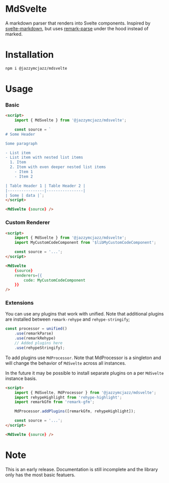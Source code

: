 # MdSvelte

A markdown parser that renders into Svelte components. Inspired by [svelte-markdown](https://www.npmjs.com/package/svelte-markdown), but uses [remark-parse](https://www.npmjs.com/package/remark-parse) under the hood instead of marked.

# Installation

```sh
npm i @jazzymcjazz/mdsvelte
```

# Usage

### Basic

```html
<script>
    import { MdSvelte } from '@jazzymcjazz/mdsvelte';

    const source = `
# Some Header

Some paragraph

- List item
- List item with nested list items
  1. Item
  2. Item with even deeper nested list items
    - Item 1
    - Item 2

| Table Header 1 | Table Header 2 |
|----------------|----------------|
| Some | data |`;
</script>

<MdSvelte {source} />
```

### Custom Renderer
```html
<script>
    import { MdSvelte } from '@jazzymcjazz/mdsvelte';
    import MyCustomCodeComponent from '$libMyCustomCodeComponent';

    const source = '...';
</script>

<MdSvelte 
    {source} 
    renderers={{
        code: MyCustomCodeComponent
    }}
/>
```

### Extensions

You can use any plugins that work with unified. Note that additional plugins are installed between `remark-rehype` and `rehype-stringify`;

```js
const processor = unified()
    .use(remarkParse)
    .use(remarkRehype)
    // Added plugins here
    .use(rehypeStringify);
```

To add plugins use `MdProcessor`. Note that MdProcessor is a singleton and will change the behavior of `MdSvelte` across all instances.

In the future it may be possible to install separate plugins on a per `MdSvelte` instance basis.

```html
<script>
    import { MdSvelte, MdProcessor } from '@jazzymcjazz/mdsvelte';
    import rehypeHighlight from 'rehype-highlight';
	import remarkGfm from 'remark-gfm';

	MdProcessor.addPlugins([remarkGfm, rehypeHighlight]);

    const source = '...';
</script>

<MdSvelte {source} />
```

# Note
This is an early release. Documentation is still incomplete and the library only has the most basic featuers.